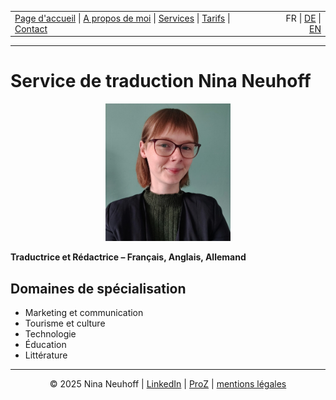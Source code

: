 <table width="100%">
<tr>
<td align="left">
<a href="index.html">Page d'accueil</a> |
<a href="about.html">A propos de moi</a> |
<a href="services.html">Services</a> |
<a href="pricing.html">Tarifs</a> |
<a href="contact.html">Contact</a>
</td>
<td align="right">
FR | <a href="../de/index.html">DE</a> | <a href="../en/index.html">EN</a>
</td>
</tr>
</table>
<hr>

# Service de traduction Nina Neuhoff

<p align="center">
<img src="../assets/profil.jpg" width="200">
</p>

**Traductrice et Rédactrice –  Français, Anglais, Allemand**

## Domaines de spécialisation
- Marketing et communication
- Tourisme et culture
- Technologie
- Éducation
- Littérature


<!-- Footer -->
<hr>
<p align="center">
&copy; 2025 Nina Neuhoff | <a href="http://www.linkedin.com/in/nina-neuhoff-32b162283">LinkedIn</a> | <a href="https://www.proz.com/translator/4180778">ProZ</a> | <a href="impressum.md">mentions légales</a>
</p>
